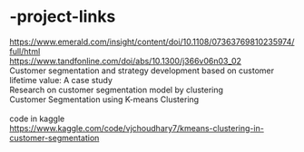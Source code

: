 # -project-links<br>
https://www.emerald.com/insight/content/doi/10.1108/07363769810235974/full/html<br>
https://www.tandfonline.com/doi/abs/10.1300/j366v06n03_02<br>
Customer segmentation and strategy development based on customer lifetime value: A case study<br>
Research on customer segmentation model by clustering<br>
Customer Segmentation using K-means Clustering<br>
<br>
code in kaggle <br>
https://www.kaggle.com/code/vjchoudhary7/kmeans-clustering-in-customer-segmentation<br>
